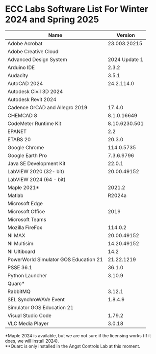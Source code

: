 # ECC Labs Software List For Winter 2024 and Spring 2025

|     Name     |    Version    |
|--------------|---------------|
| Adobe Acrobat | 23.003.20215 | | 
| Adobe Creative Cloud | |
| Advanced Design System | 2024 Update 1 | | 
| Arduino IDE | 2.3.2 | | 
| Audacity | 3.5.1 | |
| AutoCAD 2024 | 24.2.114.0 |
| Autodesk Civil 3D 2024 | |
| Autodesk Revit 2024 | 
| Cadence OrCAD and Allegro 2019 | 17.4.0 |
| CHEMCAD 8  | 8.1.0.16649 |
| CodeMeter Runtime Kit | 8.10.6230.501 |
| EPANET | 2.2 |
| ETABS 20 | 20.3.0 |
| Google Chrome | 114.0.5735 |
| Google Earth Pro | 7.3.6.9796 | 
| Java SE Development Kit | 22.0.1 |
| LabVIEW 2020 (32- bit) | 20.00.49152 |
| LabVIEW 2024 (64 - bit) |
| Maple 2021* | 2021.2 | | 
| Matlab | R2024a |
| Microsoft Edge |
| Microsoft Office | 2019 |
| Microsoft Teams | 
| Mozilla FireFox | 114.0.2 |  
| NI MAX | 20.00.49152 |
| NI Multisim | 14.20.49152 |
| NI Ultiboard | 14.2 |
| PowerWorld Simulator GOS Education 21 | 21.22.1219
| PSSE 36.1 | 36.1.0
| Python Launcher | 3.10.9 | | 
| Quarc*|
| RabbitMQ | 3.12.1
| SEL SynchroWAVe Event | 1.8.4.9 |
| Simulator GOS Education 21 | 
| Visual Studio Code | 1.79.2 | | 
| VLC Media Player | 3.0.18 | | 


*Maple 2024 is available, but we are not sure if the licensing works (If it does, we will install 2024).  
**Quarc is only installed in the Angst Controls Lab at this moment.
